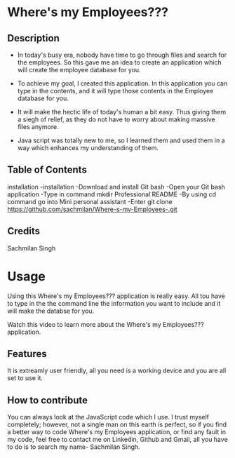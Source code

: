 # Where's my Employees???

## Description

-  In today's busy era, nobody have time to go through files and search for the employees. So this gave me an idea to create an application which will create the employee database for you.

- To achieve my goal, I created this application. In this application you can type in the contents, and it will type those contents in the Employee database for you.

- It will make the hectic life of today's human a bit easy. Thus giving them a siegh of relief, as they do not have to worry about making massive files anymore.

- Java script was totally new to me, so I learned them and used them in a way which enhances my understanding of them.

## Table of Contents

installation
-installation
-Download and install Git bash
-Open your Git bash application
-Type in command mkdir Professional README
-By using cd command go into Mini personal assistant
-Enter git clone https://github.com/sachmilan/Where-s-my-Employees-.git

## Credits

Sachmilan Singh

# Usage

Using this Where's my Employees??? application is really easy. All tou have to type in the the command line the information you want to include and it will make the databse for you.

<!-- (https://drive.google.com/file/d/1s1IxsM6wK6wFX4sR15wjA6mSdkIOh6HT/view?usp=sharing) -->

Watch this video to learn more about the Where's my Employees??? application.

## Features

It is extreamly user friendly, all you need is a working device and you are all set to use it.

## How to contribute

You can always look at the JavaScript code which I use. I trust myself completely; however, not a single man on this earth is perfect, so if you find a better way to code Where's my Employees application, or find any fault in my code, feel free to contact me on Linkedin, Github and Gmail, all you have to do is to search my name- Sachmilan Singh.
